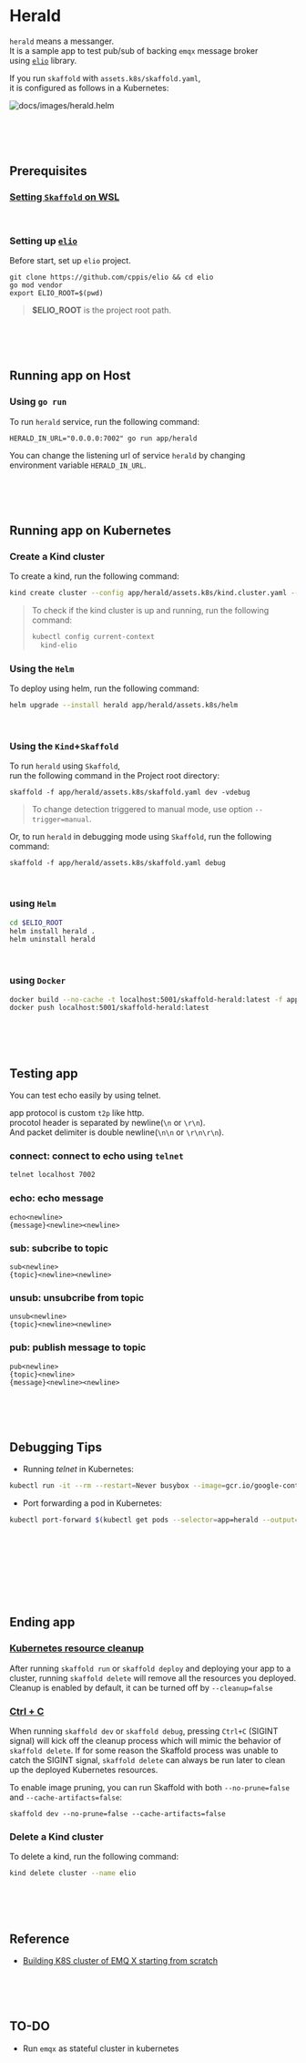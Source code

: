 # Herald
`herald` means a messanger.  
It is a sample app to test pub/sub of backing `emqx` message broker  
using [`elio`](https://github.com/cppis/elio) library.  

If you run `skaffold` with `assets.k8s/skaffold.yaml`,  
it is configured as follows in a Kubernetes:  

![docs/images/herald.helm](https://github.com/cppis/elio/blob/dev/docs/images/herald.helm.png?raw=true)  

<br/><br/><br/>

## Prerequisites  
### [Setting `Skaffold` on WSL](docs/setting.skaffold.md)  

<br/>

### Setting up [`elio`](https://github.com/cppis/elio)  

Before start, set up `elio` project.  
```
git clone https://github.com/cppis/elio && cd elio
go mod vendor
export ELIO_ROOT=$(pwd)
```

> **$ELIO_ROOT** is the project root path.  

<br/><br/><br/>

## Running app on Host  
### Using `go run`  
To run `herald` service, run the following command:  
```shell
HERALD_IN_URL="0.0.0.0:7002" go run app/herald
```

You can change the listening url of service `herald` by changing  
environment variable `HERALD_IN_URL`.

<br/><br/><br/>

## Running app on Kubernetes  
### Create a Kind cluster  

To create a kind, run the following command:  
```bash
kind create cluster --config app/herald/assets.k8s/kind.cluster.yaml --name elio
```

> To check if the kind cluster is up and running, run the following command:  
> ```bash
> kubectl config current-context
>   kind-elio
> ```

### Using the `Helm`  

To deploy using helm, run the following command:  
```bash
helm upgrade --install herald app/herald/assets.k8s/helm
```

<br/>

### Using the `Kind`+`Skaffold`  

To run `herald` using `Skaffold`,  
run the following command in the Project root directory:  
```shell
skaffold -f app/herald/assets.k8s/skaffold.yaml dev -vdebug
```

> To change detection triggered to manual mode, use option `--trigger=manual`.  

Or, to run `herald` in debugging mode using `Skaffold`, run the following command:  
```shell
skaffold -f app/herald/assets.k8s/skaffold.yaml debug
```

<br/>

### using `Helm`  
```bash
cd $ELIO_ROOT
helm install herald .
helm uninstall herald
```

<br/>

### using `Docker`  
```bash
docker build --no-cache -t localhost:5001/skaffold-herald:latest -f app/herald/assets.k8s/Dockerfile .
docker push localhost:5001/skaffold-herald:latest
```

<br/><br/><br/>

## Testing app  
You can test echo easily by using telnet.  

app protocol is custom `t2p` like http.  
procotol header is separated by newline(`\n` or `\r\n`).  
And packet delimiter is double newline(`\n\n` or `\r\n\r\n`).

### connect: connect to echo using `telnet`  
  ```bash
  telnet localhost 7002
  ```

### echo: echo message    
  ```
  echo<newline>
  {message}<newline><newline>
  ```
### sub: subcribe to topic    
  ```
  sub<newline>
  {topic}<newline><newline>
  ```
### unsub: unsubcribe from topic  
  ```
  unsub<newline>
  {topic}<newline><newline>
  ```
### pub: publish message to topic  
  ```
  pub<newline>
  {topic}<newline>
  {message}<newline><newline>
  ```

<br/><br/><br/>

## Debugging Tips  

* Running _telnet_ in Kubernetes:

```bash
kubectl run -it --rm --restart=Never busybox --image=gcr.io/google-containers/busybox -- sh
```

* Port forwarding a pod in Kubernetes:
 
```bash
kubectl port-forward $(kubectl get pods --selector=app=herald --output=jsonpath={.items..metadata.name}) 7002:7002
```

<br/><br/><br/>

<br/><br/><br/>

## Ending app  
### [Kubernetes resource cleanup](https://skaffold.dev/docs/pipeline-stages/cleanup/#kubernetes-resource-cleanup)  
After running `skaffold run` or `skaffold deploy` and deploying your app to a cluster, running `skaffold delete` will remove all the resources you deployed. Cleanup is enabled by default, it can be turned off by `--cleanup=false`  

### [Ctrl + C](https://skaffold.dev/docs/pipeline-stages/cleanup/#ctrl--c)  
When running `skaffold dev` or `skaffold debug`, pressing `Ctrl+C` (SIGINT signal) will kick off the cleanup process which will mimic the behavior of `skaffold delete`. If for some reason the Skaffold process was unable to catch the SIGINT signal, `skaffold delete` can always be run later to clean up the deployed Kubernetes resources.

To enable image pruning, you can run Skaffold with both `--no-prune=false` and `--cache-artifacts=false`:

```
skaffold dev --no-prune=false --cache-artifacts=false
```

### Delete a Kind cluster  
To delete a kind, run the following command:  
```bash
kind delete cluster --name elio
```

<br/><br/><br/>

## Reference  
* [Building K8S cluster of EMQ X starting from scratch](https://www.emqx.com/en/blog/emqx-mqtt-broker-k8s-cluster)  


<br/><br/><br/>

## TO-DO  
* Run `emqx` as stateful cluster in kubernetes  
